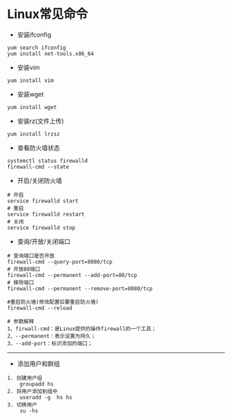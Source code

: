# Linux常见命令

* 安装ifconfig
```
yum search ifconfig
yum install net-tools.x86_64
```
* 安装vim
```
yum install vim
```
* 安装wget
```
yum install wget
```
* 安装rz(文件上传)
```
yum install lrzsz
```
* 查看防火墙状态
```
systemctl status firewalld
firewall-cmd --state
```
* 开启/关闭防火墙
```
# 开启
service firewalld start
# 重启
service firewalld restart
# 关闭
service firewalld stop
```
* 查询/开放/关闭端口
```
# 查询端口是否开放
firewall-cmd --query-port=8080/tcp
# 开放80端口
firewall-cmd --permanent --add-port=80/tcp
# 移除端口
firewall-cmd --permanent --remove-port=8080/tcp

#重启防火墙(修改配置后要重启防火墙)
firewall-cmd --reload

# 参数解释
1、firwall-cmd：是Linux提供的操作firewall的一个工具；
2、--permanent：表示设置为持久；
3、--add-port：标识添加的端口；
```

---
* 添加用户和群组
```
1. 创建用户组
    groupadd hs
2. 将用户添加到组中
    useradd -g  hs hs
3. 切换用户
    su -hs
```